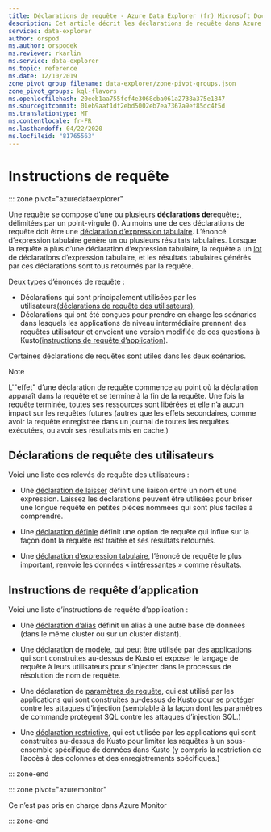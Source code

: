 ```yaml
---
title: Déclarations de requête - Azure Data Explorer (fr) Microsoft Docs
description: Cet article décrit les déclarations de requête dans Azure Data Explorer.
services: data-explorer
author: orspod
ms.author: orspodek
ms.reviewer: rkarlin
ms.service: data-explorer
ms.topic: reference
ms.date: 12/10/2019
zone_pivot_group_filename: data-explorer/zone-pivot-groups.json
zone_pivot_groups: kql-flavors
ms.openlocfilehash: 20eeb1aa755fcf4e3068cba061a2738a375e1847
ms.sourcegitcommit: 01eb9aaf1df2ebd5002eb7ea7367a9ef85dc4f5d
ms.translationtype: MT
ms.contentlocale: fr-FR
ms.lasthandoff: 04/22/2020
ms.locfileid: "81765563"
---
```

# <a name="query-statements"></a>Instructions de requête

::: zone pivot="azuredataexplorer"

Une requête se compose d’une ou plusieurs **déclarations de**requête`;`, délimitées par un point-virgule ().
Au moins une de ces déclarations de requête doit être une [déclaration d’expression tabulaire](./tabularexpressionstatements.md).
L’énoncé d’expression tabulaire génère un ou plusieurs résultats tabulaires.
Lorsque la requête a plus d’une déclaration d’expression tabulaire, la requête a un [lot](./batches.md) de déclarations d’expression tabulaire, et les résultats tabulaires générés par ces déclarations sont tous retournés par la requête.

Deux types d’énoncés de requête :

* Déclarations qui sont principalement utilisées par les utilisateurs[(déclarations de requête des utilisateurs),](#user-query-statements)
* Déclarations qui ont été conçues pour prendre en charge les scénarios dans lesquels les applications de niveau intermédiaire prennent des requêtes utilisateur et envoient une version modifiée de ces questions à Kusto[(instructions de requête d’application](#application-query-statements)).

Certaines déclarations de requêtes sont utiles dans les deux scénarios.

> [!NOTE]
> L'"effet" d’une déclaration de requête commence au point où la déclaration apparaît dans la requête et se termine à la fin de la requête. Une fois la requête terminée, toutes ses ressources sont libérées et elle n’a aucun impact sur les requêtes futures (autres que les effets secondaires, comme avoir la requête enregistrée dans un journal de toutes les requêtes exécutées, ou avoir ses résultats mis en cache.)

## <a name="user-query-statements"></a>Déclarations de requête des utilisateurs

Voici une liste des relevés de requête des utilisateurs :

* Une [déclaration de laisser](./letstatement.md) définit une liaison entre un nom et une expression.
  Laissez les déclarations peuvent être utilisées pour briser une longue requête en petites pièces nommées qui sont plus faciles à comprendre.

* Une [déclaration définie](./setstatement.md) définit une option de requête qui influe sur la façon dont la requête est traitée et ses résultats retournés.

* Une [déclaration d’expression tabulaire](./tabularexpressionstatements.md), l’énoncé de requête le plus important, renvoie les données « intéressantes » comme résultats.

## <a name="application-query-statements"></a>Instructions de requête d’application

Voici une liste d’instructions de requête d’application :

* Une [déclaration d’alias](./aliasstatement.md) définit un alias à une autre base de données (dans le même cluster ou sur un cluster distant).

* Une [déclaration de modèle](./patternstatement.md), qui peut être utilisée par des applications qui sont construites au-dessus de Kusto et exposer le langage de requête à leurs utilisateurs pour s’injecter dans le processus de résolution de nom de requête.

* Une déclaration de [paramètres de requête](./queryparametersstatement.md), qui est utilisé par les applications qui sont construites au-dessus de Kusto pour se protéger contre les attaques d’injection (semblable à la façon dont les paramètres de commande protègent SQL contre les attaques d’injection SQL.)

* Une [déclaration restrictive](./restrictstatement.md), qui est utilisée par les applications qui sont construites au-dessus de Kusto pour limiter les requêtes à un sous-ensemble spécifique de données dans Kusto (y compris la restriction de l’accès à des colonnes et des enregistrements spécifiques.)

::: zone-end

::: zone pivot="azuremonitor"

Ce n’est pas pris en charge dans Azure Monitor

::: zone-end
